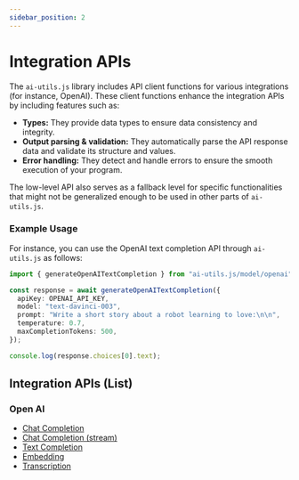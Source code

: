 ```yaml
---
sidebar_position: 2
---
```


# Integration APIs

The `ai-utils.js` library includes API client functions for various integrations (for instance, OpenAI). These client functions enhance the integration APIs by including features such as:

- **Types:** They provide data types to ensure data consistency and integrity.
- **Output parsing & validation:** They automatically parse the API response data and validate its structure and values.
- **Error handling:** They detect and handle errors to ensure the smooth execution of your program.

The low-level API also serves as a fallback level for specific functionalities that might not be generalized enough to be used in other parts of `ai-utils.js`.

### Example Usage

For instance, you can use the OpenAI text completion API through `ai-utils.js` as follows:

```ts
import { generateOpenAITextCompletion } from "ai-utils.js/model/openai";

const response = await generateOpenAITextCompletion({
  apiKey: OPENAI_API_KEY,
  model: "text-davinci-003",
  prompt: "Write a short story about a robot learning to love:\n\n",
  temperature: 0.7,
  maxCompletionTokens: 500,
});

console.log(response.choices[0].text);
```

## Integration APIs (List)

### Open AI

- [Chat Completion](/api/modules/model_openai#generateopenaichatcompletion)
- [Chat Completion (stream)](/api/modules/model_openai#streamopenaichatcompletion)
- [Text Completion](/api/modules/model_openai#generateopenaitextcompletion)
- [Embedding](/api/modules/model_openai#generateopenaiembedding)
- [Transcription](/api/modules/model_openai#generateopenaitranscription)
